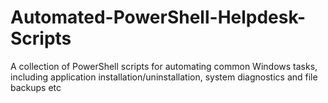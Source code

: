 # Automated-PowerShell-Helpdesk-Scripts
A collection of PowerShell scripts for automating common Windows tasks, including application installation/uninstallation, system diagnostics and file backups etc
